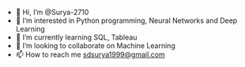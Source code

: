 - 👋 Hi, I’m @Surya-2710
- 👀 I’m interested in Python programming, Neural Networks and Deep Learning
- 🌱 I’m currently learning SQL, Tableau
- 💞️ I’m looking to collaborate on Machine Learning
- 📫 How to reach me sdsurya1999@gmail.com

<!---
Surya-2710/Surya-2710 is a ✨ special ✨ repository because its `README.md` (this file) appears on your GitHub profile.
You can click the Preview link to take a look at your changes.
--->
